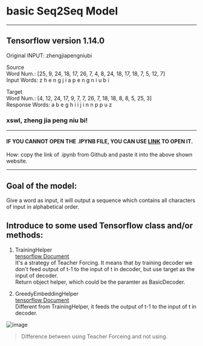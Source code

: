 # basic Seq2Seq Model
-------
## Tensorflow version 1.14.0

Original INPUT: zhengjiapengniubi  

Source  
  Word Num.:    [25, 9, 24, 18, 17, 26, 7, 4, 8, 24, 18, 17, 18, 7, 5, 12, 7]  
  Input Words: z h e n g j i a p e n g n i u b i  

Target  
  Word Num.:       [4, 12, 24, 17, 9, 7, 7, 26, 7, 18, 18, 8, 8, 5, 25, 3]  
  Response Words: a b e g h i i j i n n p p u z <EOS>
  
 ### xswl, zheng jia peng niu bi!
 -------------------
 #### IF YOU CANNOT OPEN THE .IPYNB FILE, YOU CAN USE [LINK](https://nbviewer.jupyter.org/) TO OPEN IT.  
 How: copy the link of .ipynb from Github and paste it into the above shown website.
 
 --------  
 
 ## Goal of the model:  
 Give a word as input, it will output a sequence which contains all characters of input in alphabetical order.
 
 ## Introduce to some used Tensorflow class and/or methods:
 
 1. TrainingHelper  
 [tensorflow Document](https://www.tensorflow.org/api_docs/python/tf/contrib/seq2seq/TrainingHelper)  
  It's a strategy of Teacher Forcing. It means that by training decoder we don't        feed output of t-1 to the input of t in decoder, but use target as the input of decoder.  
  Return object helper, which could be the paramter as BasicDecoder.
 
 2. GreedyEmbeddingHelper  
 [tensorflow Document](https://www.tensorflow.org/api_docs/python/tf/contrib/seq2seq/GreedyEmbeddingHelper)  
 Different from TrainingHelper, it feeds the output of t-1 to the input of t in decoder.
 
![image](https://github.com/LiZongyue/Classic-Model-Reproduce/blob/master/Seq2Seq/Images/v2-162d4ff280e1261544de57920eeab6e0_hd.jpg)  
> Difference between using Teacher Forceing and not using.  

